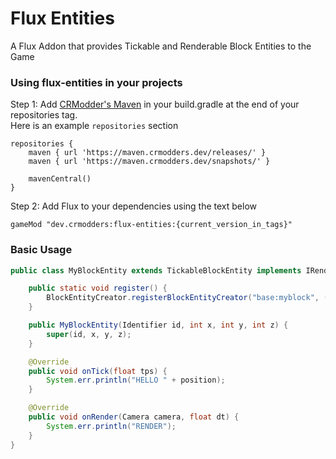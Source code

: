 # Flux Entities
A Flux Addon that provides Tickable and Renderable Block Entities to the Game

### Using flux-entities in your projects

Step 1: Add [CRModder's Maven](https://maven.crmodders.dev/) in your build.gradle at the end of your repositories tag.\
Here is an example `repositories` section
```
repositories {
	maven { url 'https://maven.crmodders.dev/releases/' }
	maven { url 'https://maven.crmodders.dev/snapshots/' }
	
	mavenCentral()
}
```

Step 2: Add Flux to your dependencies using the text below
```
gameMod "dev.crmodders:flux-entities:{current_version_in_tags}"
```

### Basic Usage
```java
public class MyBlockEntity extends TickableBlockEntity implements IRenderable {

    public static void register() {
        BlockEntityCreator.registerBlockEntityCreator("base:myblock", (blockState, x, y, z) -> new MyBlockEntity(Identifier.fromString(blockState.getBlock().blockEntityId), x, y, z));
    }

    public MyBlockEntity(Identifier id, int x, int y, int z) {
        super(id, x, y, z);
    }

    @Override
    public void onTick(float tps) {
        System.err.println("HELLO " + position);
    }

    @Override
    public void onRender(Camera camera, float dt) {
        System.err.println("RENDER");
    }
}
```
